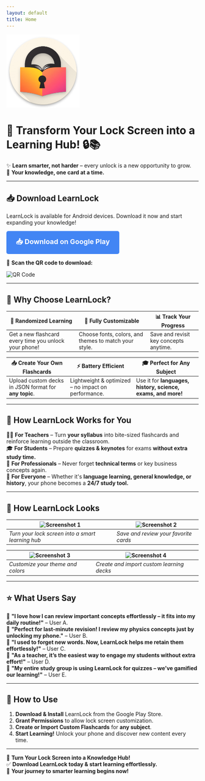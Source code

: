 ```yaml
---
layout: default
title: Home
---
```


![App Icon](assets/images/logo.png)

# 🚀 Transform Your Lock Screen into a Learning Hub! 🔒📚  
✨ **Learn smarter, not harder** – every unlock is a new opportunity to grow.  
🎯 **Your knowledge, one card at a time.**

---

## 📥 Download LearnLock

LearnLock is available for Android devices. Download it now and start expanding your knowledge!

<a href="PLACEHOLDER_FOR_GOOGLE_PLAY_LINK" style="display:inline-block;padding:15px 25px;background-color:#4285F4;color:white;font-size:18px;font-weight:bold;text-decoration:none;border-radius:5px;">
  📥 Download on Google Play
</a>

🔽 **Scan the QR code to download:**

![QR Code](PLACEHOLDER_FOR_QR_CODE_IMAGE)

---

## 🌟 Why Choose LearnLock?

| 🔀 **Randomized Learning** | 🎨 **Fully Customizable** | 📊 **Track Your Progress** |
|---------------------------|------------------------|--------------------------|
| Get a new flashcard every time you unlock your phone! | Choose fonts, colors, and themes to match your style. | Save and revisit key concepts anytime. |

| 📥 **Create Your Own Flashcards** | ⚡ **Battery Efficient** | 🎓 **Perfect for Any Subject** |
|---------------------------------|------------------------|--------------------------|
| Upload custom decks in JSON format for **any topic**. | Lightweight & optimized – no impact on performance. | Use it for **languages, history, science, exams, and more!** |

---

## 🎯 How LearnLock Works for You  

👩‍🏫 **For Teachers** – Turn **your syllabus** into bite-sized flashcards and reinforce learning outside the classroom.  
🎓 **For Students** – Prepare **quizzes & keynotes** for exams **without extra study time.**  
🔬 **For Professionals** – Never forget **technical terms** or key business concepts again.  
🧠 **For Everyone** – Whether it's **language learning, general knowledge, or history**, your phone becomes a **24/7 study tool.**

---

## 📸 How LearnLock Looks

| ![Screenshot 1](PLACEHOLDER_FOR_SCREENSHOT_1) | ![Screenshot 2](PLACEHOLDER_FOR_SCREENSHOT_2) |
|-----------------------------------------------|-----------------------------------------------|
| *Turn your lock screen into a smart learning hub* | *Save and review your favorite cards* |

| ![Screenshot 3](PLACEHOLDER_FOR_SCREENSHOT_3) | ![Screenshot 4](PLACEHOLDER_FOR_SCREENSHOT_4) |
|-----------------------------------------------|-----------------------------------------------|
| *Customize your theme and colors* | *Create and import custom learning decks* |

---

## ⭐ What Users Say

💬 **"I love how I can review important concepts effortlessly – it fits into my daily routine!"** – User A.  
💬 **"Perfect for last-minute revision! I review my physics concepts just by unlocking my phone."** – User B.  
💬 **"I used to forget new words. Now, LearnLock helps me retain them effortlessly!"** – User C.  
💬 **"As a teacher, it’s the easiest way to engage my students without extra effort!"** – User D.  
💬 **"My entire study group is using LearnLock for quizzes – we’ve gamified our learning!"** – User E.  

---

## 🔧 How to Use

1. **Download & Install** LearnLock from the Google Play Store.
2. **Grant Permissions** to allow lock screen customization.
3. **Create or Import Custom Flashcards** for **any subject**.
4. **Start Learning!** Unlock your phone and discover new content every time.

---
<!-- 
## 📢 Stay Updated

Follow us for the latest updates and new features:

🔹 [Twitter](PLACEHOLDER_FOR_TWITTER_LINK)  
🔹 [Instagram](PLACEHOLDER_FOR_INSTAGRAM_LINK)  
🔹 [Support & Feedback](PLACEHOLDER_FOR_SUPPORT_LINK) -->

<!-- --- -->

🚀 **Turn Your Lock Screen into a Knowledge Hub!**  
✅ **Download LearnLock today & start learning effortlessly.**  
🎯 **Your journey to smarter learning begins now!**
